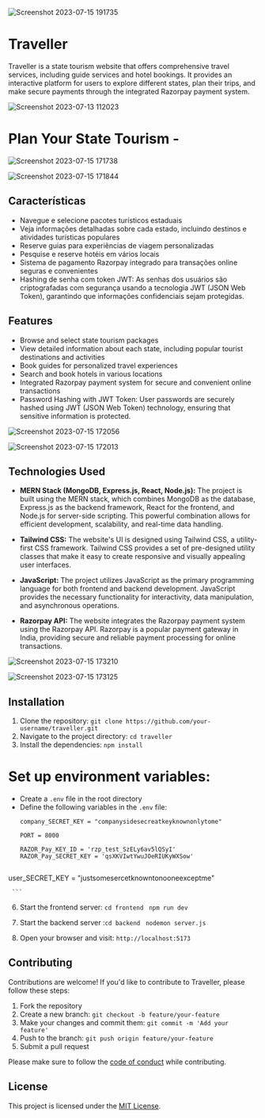 ![Screenshot 2023-07-15 191735](https://github.com/Satyam-G5/project-traveller.com/assets/126576749/52ace3ff-9c02-4474-bedf-ebe595907f36)

# Traveller

Traveller is a state tourism website that offers comprehensive travel services, including guide services and hotel bookings. It provides an interactive platform for users to explore different states, plan their trips, and make secure payments through the integrated Razorpay payment system.

![Screenshot 2023-07-13 112023](https://github.com/Satyam-G5/project-traveller.com/assets/126576749/6cbde879-64b0-4d5f-8208-16c3bd62ad7c)

# Plan Your State Tourism - 

![Screenshot 2023-07-15 171738](https://github.com/Satyam-G5/project-traveller.com/assets/126576749/19b2c9a7-65d0-4630-9afe-f05cd119c487)

![Screenshot 2023-07-15 171844](https://github.com/Satyam-G5/project-traveller.com/assets/126576749/1154cb02-696b-435c-b543-7b3455e9c1ba)

## Características

- Navegue e selecione pacotes turísticos estaduais
- Veja informações detalhadas sobre cada estado, incluindo destinos e atividades turísticas populares
- Reserve guias para experiências de viagem personalizadas
- Pesquise e reserve hotéis em vários locais
- Sistema de pagamento Razorpay integrado para transações online seguras e convenientes
- Hashing de senha com token JWT: As senhas dos usuários são criptografadas com segurança usando a tecnologia JWT (JSON Web Token), garantindo que informações confidenciais sejam protegidas.


## Features


- Browse and select state tourism packages
- View detailed information about each state, including popular tourist destinations and activities
- Book guides for personalized travel experiences
- Search and book hotels in various locations
- Integrated Razorpay payment system for secure and convenient online transactions
- Password Hashing with JWT Token: User passwords are securely hashed using JWT (JSON Web Token) technology, ensuring that sensitive information is protected.

![Screenshot 2023-07-15 172056](https://github.com/Satyam-G5/project-traveller.com/assets/126576749/2be341f2-20a0-4703-ab47-6f0eb3fb90bf)

![Screenshot 2023-07-15 172013](https://github.com/Satyam-G5/project-traveller.com/assets/126576749/66f9bf65-d7a3-4466-a10c-94e3a826ef5c)

## Technologies Used

- **MERN Stack (MongoDB, Express.js, React, Node.js):** The project is built using the MERN stack, which combines MongoDB as the database, Express.js as the backend framework, React for the frontend, and Node.js for server-side scripting. This powerful combination allows for efficient development, scalability, and real-time data handling.

- **Tailwind CSS:** The website's UI is designed using Tailwind CSS, a utility-first CSS framework. Tailwind CSS provides a set of pre-designed utility classes that make it easy to create responsive and visually appealing user interfaces.

- **JavaScript:** The project utilizes JavaScript as the primary programming language for both frontend and backend development. JavaScript provides the necessary functionality for interactivity, data manipulation, and asynchronous operations.

- **Razorpay API:** The website integrates the Razorpay payment system using the Razorpay API. Razorpay is a popular payment gateway in India, providing secure and reliable payment processing for online transactions.

![Screenshot 2023-07-15 173210](https://github.com/Satyam-G5/project-traveller.com/assets/126576749/bf10b476-1968-4872-8f6f-7c235befba16)

![Screenshot 2023-07-15 173125](https://github.com/Satyam-G5/project-traveller.com/assets/126576749/174dda89-97f3-4458-8199-52f49fbf6736)


## Installation
1. Clone the repository: `git clone https://github.com/your-username/traveller.git`
2. Navigate to the project directory: `cd traveller`
3. Install the dependencies: `npm install`


# Set up environment variables:

   - Create a `.env` file in the root directory
   - Define the following variables in the `.env` file:
     ```
     company_SECRET_KEY = "companysidesecreatkeyknownonlytome" 

     PORT = 8000
     
     RAZOR_Pay_KEY_ID = 'rzp_test_SzELy6av5lQSyI'
     RAZOR_Pay_SECRET_KEY = 'qsXKVIwtYwuJOeRIUKyWXSow'


   user_SECRET_KEY = "justsomesercetknowntonooneexceptme"
   
     ```
     
6. Start the frontend server: `cd frontend `
                                 `npm run dev`
7. Start the backend server :`cd backend `
                                 `nodemon server.js`
   
8. Open your browser and visit: `http://localhost:5173`


## Contributing

Contributions are welcome! If you'd like to contribute to Traveller, please follow these steps:

1. Fork the repository
2. Create a new branch: `git checkout -b feature/your-feature`
3. Make your changes and commit them: `git commit -m 'Add your feature'`
4. Push to the branch: `git push origin feature/your-feature`
5. Submit a pull request

Please make sure to follow the [code of conduct](CODE_OF_CONDUCT.md) while contributing.

## License

This project is licensed under the [MIT License](LICENSE).
